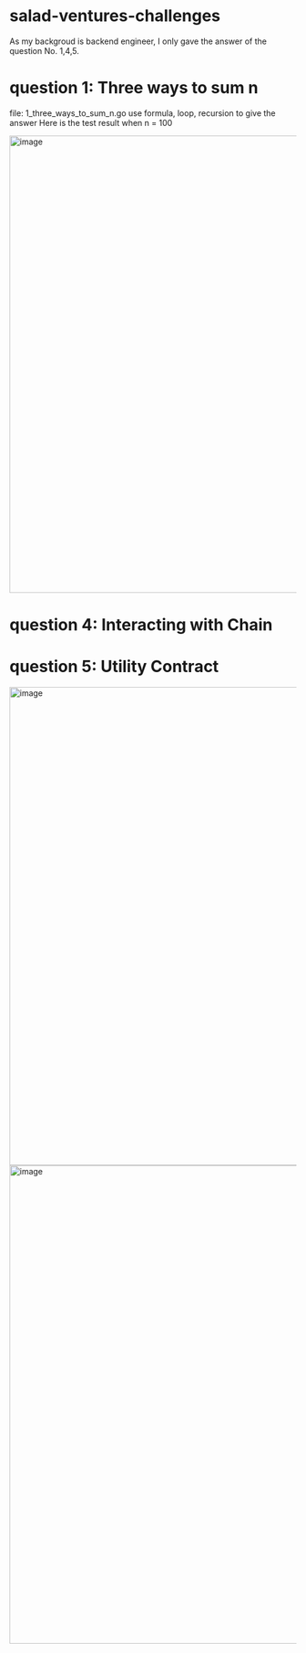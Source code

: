 # salad-ventures-challenges

As my backgroud is backend engineer, I only gave the answer of the question No. 1,4,5.

# question 1: Three ways to sum n
file: 1_three_ways_to_sum_n.go
use formula, loop, recursion to give the answer
Here is the test result when n = 100

<img width="801" alt="image" src="https://user-images.githubusercontent.com/13994404/154012557-c6741621-15d2-4018-a42e-d575a394d406.png">



# question 4: Interacting with Chain



# question 5: Utility Contract

<img width="838" alt="image" src="https://user-images.githubusercontent.com/13994404/154013279-a1fe60fc-1376-47d0-8917-c31153a452f3.png">
<img width="838" alt="image" src="https://user-images.githubusercontent.com/13994404/154013324-7678f962-adec-409b-8a6f-076e4adf6f97.png">

